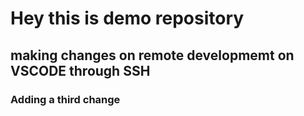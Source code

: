 
# Hey this is demo repository

## making changes on remote developmemt on VSCODE through SSH
### Adding a third change